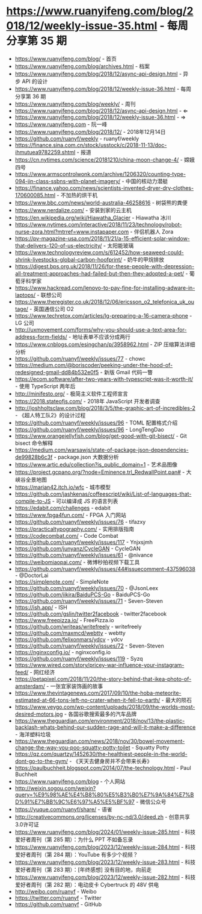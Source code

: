 # https://www.ruanyifeng.com/blog/2018/12/weekly-issue-35.html - 每周分享第 35 期

- https://www.ruanyifeng.com/blog/ - 首页
- https://www.ruanyifeng.com/blog/archives.html - 档案
- https://www.ruanyifeng.com/blog/2018/12/async-api-design.html - 异步 API 的设计
- https://www.ruanyifeng.com/blog/2018/12/weekly-issue-36.html - 每周分享第 36 期
- https://www.ruanyifeng.com/blog/weekly/ - 周刊
- https://www.ruanyifeng.com/blog/2018/12/async-api-design.html - ⇐
- https://www.ruanyifeng.com/blog/2018/12/weekly-issue-36.html - ⇒
- https://www.ruanyifeng.com - 阮一峰
- https://www.ruanyifeng.com/blog/2018/12/ - 2018年12月14日
- https://github.com/ruanyf/weekly - ruanyf/weekly
- https://finance.sina.com.cn/stock/usstock/c/2018-11-13/doc-ihmutuea9782259.shtml - 报道
- https://cn.nytimes.com/science/20181210/china-moon-change-4/ - 嫦娥四号
- https://www.armscontrolwonk.com/archive/1206320/counting-type-094-jin-class-ssbns-with-planet-imagery/ - 中国的核动力潜艇
- https://finance.yahoo.com/news/scientists-invented-dryer-dry-clothes-170600085.html - 不加热的烘干机
- https://www.bbc.com/news/world-australia-46258616 - 树袋熊的粪便
- https://www.nerdalize.com/ - 安装到家的云主机
- https://en.wikipedia.org/wiki/Hiawatha_Glacier - Hiawatha 冰川
- https://www.nytimes.com/interactive/2018/11/23/technology/robot-nurse-zora.html?mtrref=www.instapaper.com - 伴侣机器人 Zora
- https://pv-magazine-usa.com/2018/11/21/a-15-efficient-solar-window-that-delivers-120-of-us-electricity/ - 太阳能玻璃
- https://www.technologyreview.com/s/612452/how-seaweed-could-shrink-livestocks-global-carbon-hoofprint/ - 奶牛的甲烷排放
- https://digest.bps.org.uk/2018/11/26/for-these-people-with-depression-all-treatment-approaches-had-failed-but-then-they-adopted-a-pet/ - 葡萄牙科学家
- https://www.hackread.com/lenovo-to-pay-fine-for-installing-adware-in-laptops/ - 联想公司
- https://www.theregister.co.uk/2018/12/06/ericsson_o2_telefonica_uk_outage/ - 英国通信公司 O2
- https://www.techretox.com/articles/lg-preparing-a-16-camera-phone - LG 公司
- http://uxmovement.com/forms/why-you-should-use-a-text-area-for-address-form-fields/ - 地址表单不应该分成两行
- https://www.cnblogs.com/esingchan/p/3958962.html - ZIP 压缩算法详细分析
- https://github.com/ruanyf/weekly/issues/77 - chowc
- https://medium.com/@boriscoder/peeking-under-the-hood-of-redesigned-gmail-dd84b532e0f5 - 新版 Gmail 代码一瞥
- https://ecom.software/after-two-years-with-typescript-was-it-worth-it/ - 使用 TypeScript 两年后
- http://minifesto.org/ - 极简主义软件工程师宣言
- https://2018.stateofjs.com/ - 2018年 JavaScript 开发者调查
- http://joshholtsclaw.com/blog/2018/3/5/the-graphic-art-of-incredibles-2 - 《超人特工队2》的设计过程
- https://github.com/ruanyf/weekly/issues/96 - TOML 配置格式介绍
- https://github.com/ruanyf/weekly/issues/96 - LongTengDao
- https://www.orangejellyfish.com/blog/get-good-with-git-bisect/ - Git bisect 命令解释
- https://medium.com/warsawjs/state-of-package-json-dependencies-de99828b6c3f - package.json 大数据分析
- https://www.artic.edu/collection?is_public_domain=1 - 艺术品图像
- https://project.gcpano.org/?node=Eminence.trl_RedwallPoint.pan# - 大峡谷全景地图
- https://marian42.itch.io/wfc - 城市模型
- https://github.com/jashkenas/coffeescript/wiki/List-of-languages-that-compile-to-JS - 可以编译成 JS 的语言列表
- https://edabit.com/challenges - edabit
- https://www.fpga4fun.com/ - FPGA 入门网站
- https://github.com/ruanyf/weekly/issues/76 - tifazxy
- https://practicaltypography.com/ - 实用排版指南
- https://codecombat.com/ - Code Combat
- https://github.com/ruanyf/weekly/issues/117 - Ynjxsjmh
- https://github.com/junyanz/CycleGAN - CycleGAN
- https://github.com/ruanyf/weekly/issues/61 - @nivance
- https://weibomiaopai.com/ - 微博秒拍视频下载工具
- https://github.com/ruanyf/weekly/issues/44#issuecomment-437596038 - @DoctorLai
- https://simplenote.com/ - SimpleNote
- https://github.com/ruanyf/weekly/issues/70 - @JsonLeex
- https://github.com/iikira/BaiduPCS-Go - BaiduPCS-Go
- https://github.com/ruanyf/weekly/issues/71 - Seven-Steven
- https://ish.app/ - ISH
- https://github.com/gslin/twitter2facebook - twitter2facebook
- https://www.freepizza.io/ - FreePizza.io
- https://github.com/writeas/writefreely - writefreely
- https://github.com/maxmcd/webtty - webtty
- https://github.com/felixonmars/ydcv - ydcv
- https://github.com/ruanyf/weekly/issues/72 - Seven-Steven
- https://nginxconfig.io/ - nginxconfig.io
- https://github.com/ruanyf/weekly/issues/119 - Syzq
- https://www.wired.com/story/pricey-war-influence-your-instagram-feed/ - 网红经济
- https://petapixel.com/2018/11/20/the-story-behind-that-ikea-photo-of-amsterdam/ - 一张宜家装饰画的故事
- https://www.thevintagenews.com/2017/09/10/the-hoba-meteorite-estimated-at-66-tons-left-no-crater-when-it-fell-to-earth/ - 最大的陨石
- https://www.veygo.com/wp-content/uploads/2018/09/the-worlds-most-desired-motors.jpg - 各国谷歌搜索最多的汽车品牌
- https://www.theguardian.com/environment/2018/nov/13/the-plastic-backlash-whats-behind-our-sudden-rage-and-will-it-make-a-difference - 海洋塑料垃圾
- https://www.theguardian.com/news/2018/nov/30/bowel-movement-change-the-way-you-poo-squatty-potty-toilet - Squatty Potty
- https://qz.com/quartzy/1452630/the-healthiest-people-in-the-world-dont-go-to-the-gym/ - 《天天去健身房并不会带来长寿》
- https://paulbuchheit.blogspot.com/2014/07/the-technology.html - Paul Buchheit
- https://www.ruanyifeng.com/blog - 个人网站
- http://weixin.sogou.com/weixin?query=%E9%98%AE%E4%B8%80%E5%B3%B0%E7%9A%84%E7%BD%91%E7%BB%9C%E6%97%A5%E5%BF%97 - 微信公众号
- https://yuque.com/ruanyf/share/ - 语雀
- http://creativecommons.org/licenses/by-nc-nd/3.0/deed.zh - 创意共享3.0许可证
- https://www.ruanyifeng.com/blog/2024/01/weekly-issue-285.html - 科技爱好者周刊（第 285 期）：为什么 PPT 不如备忘录
- https://www.ruanyifeng.com/blog/2023/12/weekly-issue-284.html - 科技爱好者周刊（第 284 期）：YouTube 有多少个视频？
- https://www.ruanyifeng.com/blog/2023/12/weekly-issue-283.html - 科技爱好者周刊（第 283 期）：[年终感想] 没有目的地，向前走
- https://www.ruanyifeng.com/blog/2023/12/weekly-issue-282.html - 科技爱好者周刊（第 282 期）：电动皮卡 Cybertruck 的 48V 供电
- http://weibo.com/ruanyf - Weibo
- https://twitter.com/ruanyf - Twitter
- https://github.com/ruanyf - GitHub